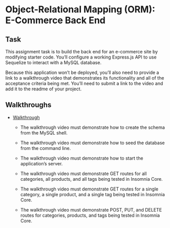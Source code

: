 # Object-Relational Mapping (ORM): E-Commerce Back End

## Task

This assignment task is to build the back end for an e-commerce site by modifying starter code. You’ll configure a working Express.js API to use Sequelize to interact with a MySQL database.

Because this application won’t be deployed, you’ll also need to provide a link to a walkthrough video that demonstrates its functionality and all of the acceptance criteria being met. You’ll need to submit a link to the video and add it to the readme of your project.

## Walkthroughs


* [Walkthrough](https://drive.google.com/file/d/1TqfQzBwCEIj-UQOHiEHtFtHfAwBsUU_6/view)

    * The walkthrough video must demonstrate how to create the schema from the MySQL shell.

    * The walkthrough video must demonstrate how to seed the database from the command line.

    * The walkthrough video must demonstrate how to start the application’s server.


    * The walkthrough video must demonstrate GET routes for all categories, all products, and all tags being tested in Insomnia Core.

    * The walkthrough video must demonstrate GET routes for a single category, a single product, and a single tag being tested in Insomnia Core.

    * The walkthrough video must demonstrate POST, PUT, and DELETE routes for categories, products, and tags being tested in Insomnia Core.
